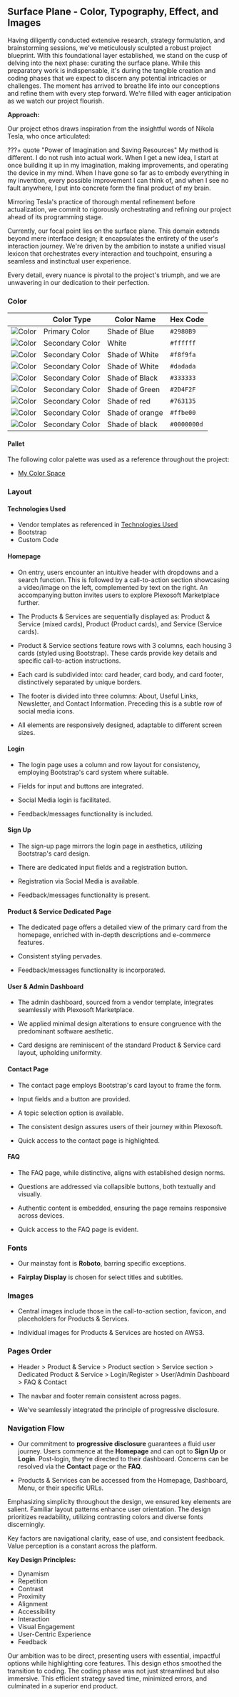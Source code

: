 ## Surface Plane - Color, Typography, Effect, and Images

Having diligently conducted extensive research, strategy formulation, and brainstorming sessions, we've meticulously sculpted a robust project blueprint. With this foundational layer established, we stand on the cusp of delving into the next phase: curating the surface plane. While this preparatory work is indispensable, it's during the tangible creation and coding phases that we expect to discern any potential intricacies or challenges. The moment has arrived to breathe life into our conceptions and refine them with every step forward. We're filled with eager anticipation as we watch our project flourish.

**Approach:**

Our project ethos draws inspiration from the insightful words of Nikola Tesla, who once articulated:

???+ quote "Power of Imagination and Saving Resources"
    My method is different. I do not rush into actual work. When I get a new idea, I start at once building it up in my imagination, making improvements, and operating the device in my mind. When I have gone so far as to embody everything in my invention, every possible improvement I can think of, and when I see no fault anywhere, I put into concrete form the final product of my brain.
 
Mirroring Tesla's practice of thorough mental refinement before actualization, we commit to rigorously orchestrating and refining our project ahead of its programming stage.

Currently, our focal point lies on the surface plane. This domain extends beyond mere interface design; it encapsulates the entirety of the user's interaction journey. We're driven by the ambition to instate a unified visual lexicon that orchestrates every interaction and touchpoint, ensuring a seamless and instinctual user experience.

Every detail, every nuance is pivotal to the project's triumph, and we are unwavering in our dedication to their perfection.

### Color

|                                                                  | Color Type      | Color Name      | Hex Code  |
| ---------------------------------------------------------------- | --------------- | --------------- | --------- |
| ![Color](https://via.placeholder.com/50x50/2980B9/2980B9?text=+) | Primary Color   | Shade of Blue   | `#2980B9` |
| ![Color](https://via.placeholder.com/50x50/ffffff/ffffff?text=+) | Secondary Color | White   | `#ffffff` |
| ![Color](https://via.placeholder.com/50x50/f8f9fa/f8f9fa?text=+) | Secondary Color | Shade of White      | `#f8f9fa` |
| ![Color](https://via.placeholder.com/50x50/dadada/dadada?text=+) | Secondary Color | Shade of White      | `#dadada` |
| ![Color](https://via.placeholder.com/50x50/333333/333333?text=+) | Secondary Color | Shade of Black  | `#333333` |
| ![Color](https://via.placeholder.com/50x50/2D4F2F/2D4F2F?text=+) | Secondary Color | Shade of Green  | `#2D4F2F` |
| ![Color](https://via.placeholder.com/50x50/763135/763135?text=+) | Secondary Color | Shade of red    | `#763135` |
| ![Color](https://via.placeholder.com/50x50/ffbe00/ffbe00?text=+) | Secondary Color | Shade of orange | `#ffbe00` |
| ![Color](https://via.placeholder.com/50x50/0000000d/0000000d?text=+) | Secondary Color | Shade of black | `#0000000d` |


#### Pallet

The following color palette was used as a reference throughout the project:

- [My Color Space](https://mycolor.space/?hex=%232980B9&sub=1)

### Layout

#### Technologies Used

- Vendor templates as referenced in [Technologies Used](../../../tech/tech_used.md)
- Bootstrap
- Custom Code

#### Homepage

- On entry, users encounter an intuitive header with dropdowns and a search function. This is followed by a call-to-action section showcasing a video/image on the left, complemented by text on the right. An accompanying button invites users to explore Plexosoft Marketplace further.
  
- The Products & Services are sequentially displayed as: Product & Service (mixed cards), Product (Product cards), and Service (Service cards).

- Product & Service sections feature rows with 3 columns, each housing 3 cards (styled using Bootstrap). These cards provide key details and specific call-to-action instructions.

- Each card is subdivided into: card header, card body, and card footer, distinctively separated by unique borders.

- The footer is divided into three columns: About, Useful Links, Newsletter, and Contact Information. Preceding this is a subtle row of social media icons.

- All elements are responsively designed, adaptable to different screen sizes.

#### Login

- The login page uses a column and row layout for consistency, employing Bootstrap's card system where suitable.
  
- Fields for input and buttons are integrated.
  
- Social Media login is facilitated.
  
- Feedback/messages functionality is included.

#### Sign Up

- The sign-up page mirrors the login page in aesthetics, utilizing Bootstrap's card design.
  
- There are dedicated input fields and a registration button.

- Registration via Social Media is available.

- Feedback/messages functionality is present.

#### Product & Service Dedicated Page

- The dedicated page offers a detailed view of the primary card from the homepage, enriched with in-depth descriptions and e-commerce features.

- Consistent styling pervades.

- Feedback/messages functionality is incorporated.

#### User & Admin Dashboard

- The admin dashboard, sourced from a vendor template, integrates seamlessly with Plexosoft Marketplace.

- We applied minimal design alterations to ensure congruence with the predominant software aesthetic.

- Card designs are reminiscent of the standard Product & Service card layout, upholding uniformity.

#### Contact Page

- The contact page employs Bootstrap's card layout to frame the form.

- Input fields and a button are provided.

- A topic selection option is available.

- The consistent design assures users of their journey within Plexosoft.

- Quick access to the contact page is highlighted.

#### FAQ

- The FAQ page, while distinctive, aligns with established design norms.

- Questions are addressed via collapsible buttons, both textually and visually.

- Authentic content is embedded, ensuring the page remains responsive across devices.

- Quick access to the FAQ page is evident.

### Fonts

- Our mainstay font is **Roboto**, barring specific exceptions.

- **Fairplay Display** is chosen for select titles and subtitles.

### Images

- Central images include those in the call-to-action section, favicon, and placeholders for Products & Services.

- Individual images for Products & Services are hosted on AWS3.

### Pages Order

- Header > Product & Service > Product section > Service section > Dedicated Product & Service > Login/Register > User/Admin Dashboard > FAQ & Contact

- The navbar and footer remain consistent across pages.

- We've seamlessly integrated the principle of progressive disclosure.

### Navigation Flow

- Our commitment to **progressive disclosure** guarantees a fluid user journey. Users commence at the **Homepage** and can opt to **Sign Up** or **Login**. Post-login, they're directed to their dashboard. Concerns can be resolved via the **Contact** page or the **FAQ**.

- Products & Services can be accessed from the Homepage, Dashboard, Menu, or their specific URLs.

Emphasizing simplicity throughout the design, we ensured key elements are salient. Familiar layout patterns enhance user orientation. The design prioritizes readability, utilizing contrasting colors and diverse fonts discerningly.

Key factors are navigational clarity, ease of use, and consistent feedback. Value perception is a constant across the platform.

**Key Design Principles:**

- Dynamism
- Repetition
- Contrast
- Proximity
- Alignment
- Accessibility
- Interaction
- Visual Engagement
- User-Centric Experience
- Feedback

Our ambition was to be direct, presenting users with essential, impactful options while highlighting core features. This design ethos smoothed the transition to coding. The coding phase was not just streamlined but also immersive. This efficient strategy saved time, minimized errors, and culminated in a superior end product.